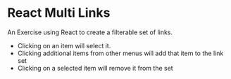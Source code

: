 React Multi Links
=================

An Exercise using React to create a filterable set of links.

  * Clicking on an item will select it. 
  * Clicking additional items from other menus will add that item to the link set
  * Clicking on a selected item will remove it from the set


